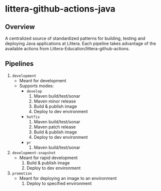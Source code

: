 # littera-github-actions-java

## Overview

A centralized source of standardized patterns for building, testing and deploying Java applications at Littera. Each pipeline takes advantage of the available actions from Littera-Education/littera-github-actions.

## Pipelines

1. `development`
    * Meant for development
    * Supports modes:
        * `develop`
            1. Maven build/test/sonar
            2. Maven minor release
            3. Build & publish image
            4. Deploy to dev environment
        * `hotfix`
            1. Maven build/test/sonar
            2. Maven patch release
            3. Build & publish image
            4. Deploy to dev environment
        * `pr`
            1. Maven build/test/sonar
2. `development-snapshot`
    * Meant for rapid development
        1. Build & publish image
        2. Deploy to dev environment
3. `promotion`
    * Meant for deploying an image to an environment
        1. Deploy to specified environment